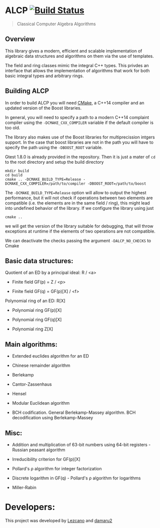 #  ALCP [![Build Status](https://travis-ci.org/Lezcano/alcp.svg?branch=master)](https://travis-ci.org/Lezcano/alcp)

> Classical Computer Algebra Algorithms

## Overview

This library gives a modern, efficient and scalable implementation of algebraic data structures and algorithms on them via the use of templates.

The field and ring classes mimic the integral C++ types. This privdes an interface that allows the implementation of algorithms that work for both basic integral types and arbitrary rings.

## Building ALCP
In order to build ALCP you will need [CMake][], a C++14 compiler and 
an updated version of the Boost libraries.

In general, you will need to specify a path to a modern C++14 complaint 
compiler using the `-DCMAKE_CXX_COMPILER` variable if the default compiler
is too old.

The library also makes use of the Boost libraries for multiprecission
intgers support. In the case that boost libraries are not in the path
you will have to specify the path using the `-DBOOST_ROOT` variable.

Gtest 1.8.0 is already provided in the repository.  Then it is just a 
mater of `cd` to the root directory and setup the build directory
```shell
mkdir build
cd build
cmake .. -DCMAKE_BUILD_TYPE=Release -DCMAKE_CXX_COMPILER=/path/to/compiler -DBOOST_ROOT=/path/to/boost
```

The `-DCMAKE_BUILD_TYPE=Release` option will allow to output the highest performance, but it will not check if operations between two elements are compatible (i.e. the elements are in the same field / ring), this might lead into undefined behavior of the library. If we configure the library using just

```shell
cmake ..
```
we will get the version of the library suitable for debugging, that will throw exceptions at runtime if the elements of two operations are not compatible.

We can deactivate the checks passing the argument `-DALCP_NO_CHECKS` to Cmake

## Basic data structures:

Quotient of an ED by a principal ideal: R / \<a\>

- Finite field GF(p) = Z / \<p\>

- Finite field GF(q) = GF(p)[X] / \<f\>

Polynomial ring of an ED: R[X]

- Polynomial ring GF(p)[X]

- Polynomial ring GF(q)[X]

- Polynomial ring Z[X]

## Main algorithms:

- Extended euclides algorithm for an ED

- Chinese remainder algorithm

- Berlekamp

- Cantor-Zassenhaus

- Hensel

- Modular Euclidean algorithm

- BCH codification. General Berlekamp-Massey algorithm. BCH decodification using Berlekamp-Massey
## Misc:

- Addition and multiplication of 63-bit numbers using 64-bit registers - Russian peasant algorithm

- Irreducibility criterion for GF(p)[X]

- Pollard's ρ algorithm for integer factorization

- Discrete logarithm in GF(q) - Pollard's ρ algorithm for logarithms

- Miller-Rabin

# Developers:
This project was developed by [Lezcano](https://github.com/Lezcano) and [damaru2](https://github.com/damaru2)
<!-- Links -->
[CMake]: http://www.cmake.org
